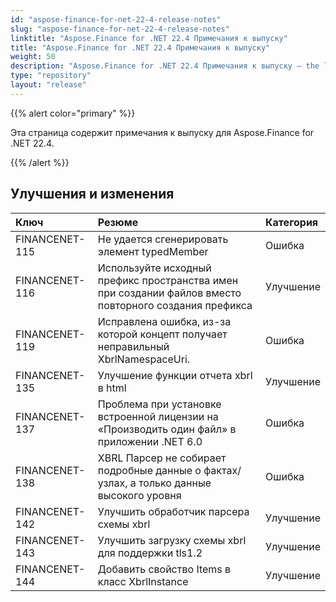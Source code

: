 ```yaml
---
id: "aspose-finance-for-net-22-4-release-notes"
slug: "aspose-finance-for-net-22-4-release-notes"
linktitle: "Aspose.Finance for .NET 22.4 Примечания к выпуску"
title: "Aspose.Finance for .NET 22.4 Примечания к выпуску"
weight: 50
description: "Aspose.Finance for .NET 22.4 Примечания к выпуску – the latest updates and fixes."
type: "repository"
layout: "release"
---
```

{{% alert color="primary" %}}

Эта страница содержит примечания к выпуску для Aspose.Finance for .NET 22.4.

{{% /alert %}}

## **Улучшения и изменения**

|**Ключ**|**Резюме**|**Категория**|
|:- |:- |:- |
|FINANCENET-115|Не удается сгенерировать элемент typedMember|Ошибка|
|FINANCENET-116|Используйте исходный префикс пространства имен при создании файлов вместо повторного создания префикса|Улучшение|
|FINANCENET-119|Исправлена ошибка, из-за которой концепт получает неправильный XbrlNamespaceUri.|Ошибка|
|FINANCENET-135|Улучшение функции отчета xbrl в html|Улучшение|
|FINANCENET-137| Проблема при установке встроенной лицензии на «Производить один файл» в приложении .NET 6.0|Ошибка|
|FINANCENET-138| XBRL Парсер не собирает подробные данные о фактах/узлах, а только данные высокого уровня|Ошибка|
|FINANCENET-142|Улучшить обработчик парсера схемы xbrl|Улучшение|
|FINANCENET-143| Улучшить загрузку схемы xbrl для поддержки tls1.2|Улучшение|
|FINANCENET-144| Добавить свойство Items в класс XbrlInstance|Улучшение|

